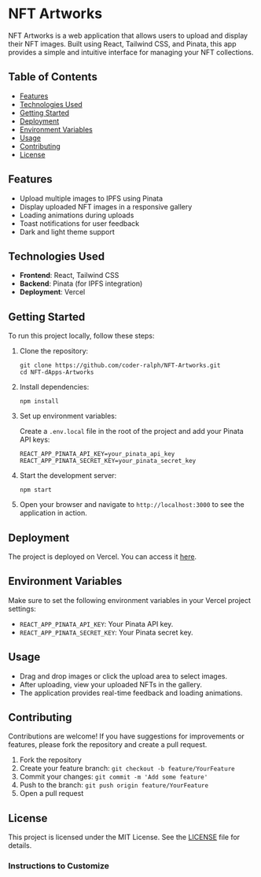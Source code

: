 # NFT Artworks

NFT Artworks is a web application that allows users to upload and display their NFT images. Built using React, Tailwind CSS, and Pinata, this app provides a simple and intuitive interface for managing your NFT collections.

## Table of Contents

- [Features](#features)
- [Technologies Used](#technologies-used)
- [Getting Started](#getting-started)
- [Deployment](#deployment)
- [Environment Variables](#environment-variables)
- [Usage](#usage)
- [Contributing](#contributing)
- [License](#license)

## Features

- Upload multiple images to IPFS using Pinata
- Display uploaded NFT images in a responsive gallery
- Loading animations during uploads
- Toast notifications for user feedback
- Dark and light theme support

## Technologies Used

- **Frontend**: React, Tailwind CSS
- **Backend**: Pinata (for IPFS integration)
- **Deployment**: Vercel

## Getting Started

To run this project locally, follow these steps:

1. Clone the repository:

   ```
   git clone https://github.com/coder-ralph/NFT-Artworks.git
   cd NFT-dApps-Artworks
   ```

2. Install dependencies:

   ```
   npm install
   ```

3. Set up environment variables:

   Create a `.env.local` file in the root of the project and add your Pinata API keys:

   ```
   REACT_APP_PINATA_API_KEY=your_pinata_api_key
   REACT_APP_PINATA_SECRET_KEY=your_pinata_secret_key
   ```

4. Start the development server:

   ```
   npm start
   ```

5. Open your browser and navigate to `http://localhost:3000` to see the application in action.

## Deployment

The project is deployed on Vercel. You can access it [here](https://nft-dapp-artworks.vercel.app/).

## Environment Variables

Make sure to set the following environment variables in your Vercel project settings:

- `REACT_APP_PINATA_API_KEY`: Your Pinata API key.
- `REACT_APP_PINATA_SECRET_KEY`: Your Pinata secret key.

## Usage

- Drag and drop images or click the upload area to select images.
- After uploading, view your uploaded NFTs in the gallery.
- The application provides real-time feedback and loading animations.

## Contributing

Contributions are welcome! If you have suggestions for improvements or features, please fork the repository and create a pull request.

1. Fork the repository
2. Create your feature branch: `git checkout -b feature/YourFeature`
3. Commit your changes: `git commit -m 'Add some feature'`
4. Push to the branch: `git push origin feature/YourFeature`
5. Open a pull request

## License

This project is licensed under the MIT License. See the [LICENSE](LICENSE) file for details.

### Instructions to Customize
